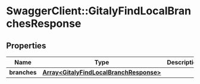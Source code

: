 # SwaggerClient::GitalyFindLocalBranchesResponse

## Properties
Name | Type | Description | Notes
------------ | ------------- | ------------- | -------------
**branches** | [**Array&lt;GitalyFindLocalBranchResponse&gt;**](GitalyFindLocalBranchResponse.md) |  | [optional] 


